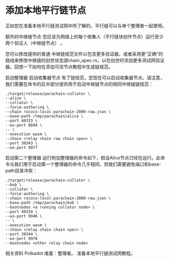 # 添加本地平行链节点
正如您在准备本地平行链测试网中所了解的，平行链可以与单个整理者一起使用。

额外的中继链节点
您应该为网络上的每个收集人（平行链块创作节点）运行至少两个验证人（中继链节点） 。

您可以修改提供的普通 中继链规范文件以包含更多验证器，或者采用更“正确”的路线来修改中继链的创世状态源chain_spec.rs，以在创世时添加更多测试网验证器。回想一下如何在添加可信节点教程中生成链规范。

启动整理器
启动收集器节点
有了链规范，您现在可以启动收集器节点。请注意，我们需要在命令的后半部分提供用于启动中继链节点的相同中继链链规范：
```
./target/release/parachain-collator \
--alice \
--collator \
--force-authoring \
--chain rococo-local-parachain-2000-raw.json \
--base-path /tmp/parachain/alice \
--port 40333 \
--ws-port 8844 \
-- \
--execution wasm \
--chain <relay chain raw chain spec> \
--port 30343 \
--ws-port 9977
```
启动第二个整理器
运行附加整理器的命令如下，假设Alice节点已经在运行。此命令与我们用于启动第一个整理器的命令几乎相同，但我们需要避免端口和base-path目录冲突：
```
./target/release/parachain-collator \
--bob \
--collator \
--force-authoring \
--chain rococo-local-parachain-2000-raw.json \
--base-path /tmp/parachain/bob \
--bootnodes <a running collator node> \
--port 40334 \
--ws-port 9946 \
-- \
--execution wasm \
--chain <relay chain chain spec> \
--port 30344 \
--ws-port 9978
--bootnodes <other relay chain node>
```
相关资料
Polkadot 维基：整理者。
准备本地平行链测试网教程。